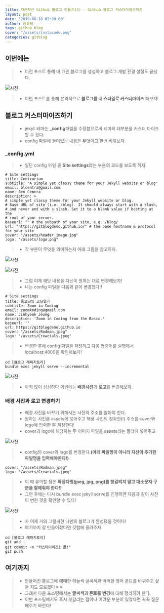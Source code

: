 ```yaml
---
title: 차근차근 Github 블로그 만들기(3) - Github 블로그 커스터마이즈하기
layout: post
date: '2019-08-18 02:00:00'
author: 줌코딩
tags: github_blog
cover: "/assets/instacode.png"
categories: gitblog
---
```


## 이번에는

>* 이전 포스트 통해 내 개인 블로그를 생성하고 블로그 개발 환경 설정도 끝났다.

![사진](/assets/gitblog2-5.png)

>* 이번 포스트를 통해 본격적으로 **블로그를 내 스타일로 커스터마이즈** 해보자!

## 블로그 커스터마이즈하기

>* jekyll 테마는 **_config**파일을 수정함으로써 테마의 대부분을 커스터 마이즈 할 수 있다.
>* config 파일에 들어있는 내용은 무엇이고 한번 바꿔보자.

### _config.yml

>* 일단 config 파일 중 **Site settings**라는 부분의 코드를 보도록 하자.

    # Site settings
    title: Centrarium
    subtitle: "A simple yet classy theme for your Jekyll website or blog"
    email: blcentra@gmail.com
    name: Ben Cen>ra
    description: >
    A simple yet classy theme for your Jekyll website or blog.
    # Base URL of site (i.e. /blog). It should always start with a slash,
    # and never end with a slash. Set it to a blank value if hosting at the
    # root of your server.
    baseurl: "" # the subpath of your site, e.g. /blog/
    url: "https://gitblogdemo.github.io/" # the base hostname & protocol for your site
    cover: "/assets/header_image.jpg"
    logo: "/assets/logo.png"

>* 각 부분이 무엇을 의미하는지 아래 그림을 참고하자.

![사진](/assets/gitblog2-1.png)



![사진](/assets/gitblog2-2.png)

>* 그럼 이제 해당 내용을 자신이 원하는 대로 변경해보자!
>* 나는 config 파일을 다음과 같이 변경했다!!

    # Site settings
    title: 줌코딩의 코딩일기
    subtitle: Zoom in Coding
    email: zoomkoding@gmail.com
    name: Jinhyeok Jeong
    description: 'Zoom in Coding from the Basic.'
    baseurl: ''
    url: https://gitblogdemo.github.io
    cover: "/assets/Rodman.jpeg"
    logo: "/assets/Crewcials.jpeg"

>* 변경한 후에 config 파일을 저장하고 다음 명령어를 실행해서 localhost:4000을 확인해보자!

    cd [블로그 레파지토리]
    bundle exec jekyll serve --incremental

![사진](/assets/gitblog2-3.png)

>* 아직 많이 심심하다 이번에는 **배경사진**과 **로고**를 변경해보자.

### 배경 사진과 로고 변경하기

>* 배경 사진을 바꾸기 위해서는 사진의 주소를 알아야 한다.
>* 원하는 사진을 assets에 넣어주고 해당 사진의 정확한(!) 주소를 cover와 logo에 입력한 후 저장한다!
>* cover과 logo에 해당하는 두 이미지 파일을 assets라는 폴더에 넣어주고

![사진](/assets/gitblog2-4.png)

>* config의 cover와 logo를 변경한다.**(아래 파일명이 아니라 자신이 추가한 파일명을 입력해야한다!)**

    cover: "/assets/Rodman.jpeg"
    logo: "/assets/Crewcials.jpeg"

>* 이 때 유의할 점은 **확장자명(jpeg, jpg, png)를 헷갈리지 말고 대소문자 구분을 잘해줘야 한다!!**
>* 그런 후에는 다시 bundle exec jekyll serve를 진행하면 다음과 같이 사진이 변한 것을 확인할 수 있다!

![사진](/assets/gitblog2-5.png)

>* 자 이제 거의 그럴싸한 나만의 블로그가 완성됐을 것이다!
>* 여기까지 잘 만들어졌다면 깃헙에 올려주자.

    cd [블로그 레파지토리]
    git add .
    git commit -m "커스터마이즈1 끝!"
    git push

## 여기까지

>* 만들어진 블로그에 애매한 하늘색 글씨색과 딱딱한 영어 폰트를 바꿔주고 싶을 지도 모르겠다ㅎㅎ
>* 그래서 다음 포스팅에서는 **글씨색과 폰트를 변경**에 대해 정리하려 한다.
>* 이번 포스팅에서도 혹시 헷갈리는 점이나 어려운 부분이 있었다면 꼭꼭 질문해주기 바란다!
